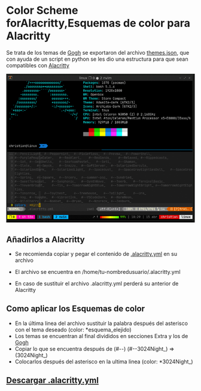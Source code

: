# Color Scheme forAlacritty,Esquemas de color para Alacritty
 
Se trata de los temas de [Gogh](https://github.com/Mayccoll/Gogh) se exportaron del archivo [themes.json](https://github.com/Mayccoll/Gogh/blob/master/data/themes.json), que con ayuda de un script en python se les dio una estructura para que sean compatibles con [Alacritty](https://github.com/alacritty/alacritty)

![Screnshoot](https://raw.githubusercontent.com/ChristianBarzalobre/color-schemes-alacritty/main/ezgif-2-f172ab2f2ef0.gif)

## Añadirlos a Alacritty

- Se recomienda copiar y pegar el contenido de [.alacritty.yml](https://github.com/ChristianBarzalobre/color-schemes-alacritty/blob/main/.alacritty.yml) en su archivo
- El archivo se encuentra en /home/tu-nombredusuario/.alacritty.yml

- En caso de sustituir el archivo .alacritty.yml perderá su anterior de Alacritty

## Como aplicar los Esquemas de color

- En la última linea del archivo sustituir la palabra después del asterisco con el tema deseado (color: *esquema_elejido)
- Los temas se encuentran al final divididos en secciones Extra y los de [Gogh](https://github.com/Mayccoll/Gogh)
- Copiar lo que se encuentra después de (#--)  (#--3024Night_) => (3024Night_)
- Colocarlos después del asterisco en la ultima linea (color: *3024Night_)

## [Descargar .alacritty.yml](https://minhaskamal.github.io/DownGit/#/home?url=https://github.com/ChristianBarzalobre/color-schemes-alacritty/blob/main/.alacritty.yml)
